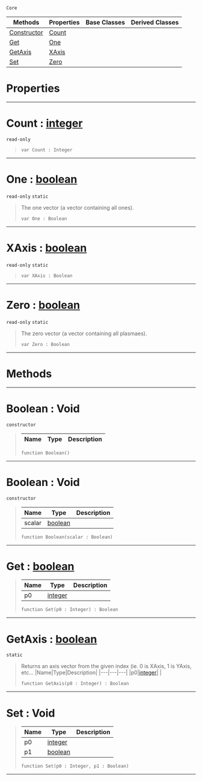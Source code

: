  `Core`

|Methods|Properties|Base Classes|Derived Classes|
|---|---|---|---|
|[ Constructor](https://github.com/PlasmaEngine/PlasmaDocs/blob/master/code_reference/lightning_base_types/boolean.markdown#boolean-void)|[ Count](https://github.com/PlasmaEngine/PlasmaDocs/blob/master/code_reference/lightning_base_types/boolean.markdown#count-plasma-engine-docume)| | |
|[ Get](https://github.com/PlasmaEngine/PlasmaDocs/blob/master/code_reference/lightning_base_types/boolean.markdown#get-plasma-engine-document)|[ One](https://github.com/PlasmaEngine/PlasmaDocs/blob/master/code_reference/lightning_base_types/boolean.markdown#one-plasma-engine-document)| | |
|[ GetAxis](https://github.com/PlasmaEngine/PlasmaDocs/blob/master/code_reference/lightning_base_types/boolean.markdown#getaxis-plasma-engine-docu)|[ XAxis](https://github.com/PlasmaEngine/PlasmaDocs/blob/master/code_reference/lightning_base_types/boolean.markdown#xaxis-plasma-engine-docume)| | |
|[ Set](https://github.com/PlasmaEngine/PlasmaDocs/blob/master/code_reference/lightning_base_types/boolean.markdown#set-void)|[ Zero](https://github.com/PlasmaEngine/PlasmaDocs/blob/master/code_reference/lightning_base_types/boolean.markdown#plasma-plasma-engine-documen)| | |


 #  Properties


---  
 #  Count : [integer](https://github.com/PlasmaEngine/PlasmaDocs/blob/master/code_reference/lightning_base_types/integer.markdown)

 `read-only`

> 
> ``` lang=cpp, name=Lightning
> var Count : Integer


---  
 #  One : [boolean](https://github.com/PlasmaEngine/PlasmaDocs/blob/master/code_reference/lightning_base_types/boolean.markdown)

 `read-only` `static`

> The one vector (a vector containing all ones).
> ``` lang=cpp, name=Lightning
> var One : Boolean


---  
 #  XAxis : [boolean](https://github.com/PlasmaEngine/PlasmaDocs/blob/master/code_reference/lightning_base_types/boolean.markdown)

 `read-only` `static`

> 
> ``` lang=cpp, name=Lightning
> var XAxis : Boolean


---  
 #  Zero : [boolean](https://github.com/PlasmaEngine/PlasmaDocs/blob/master/code_reference/lightning_base_types/boolean.markdown)

 `read-only` `static`

> The zero vector (a vector containing all plasmaes).
> ``` lang=cpp, name=Lightning
> var Zero : Boolean


---  
 #  Methods


---  
 #  Boolean : Void

 `constructor`

> 
> |Name|Type|Description|
> |---|---|---|
> ``` lang=cpp, name=Lightning
> function Boolean()
> ``` 


---  
 #  Boolean : Void

 `constructor`

> 
> |Name|Type|Description|
> |---|---|---|
> |scalar|[boolean](https://github.com/PlasmaEngine/PlasmaDocs/blob/master/code_reference/lightning_base_types/boolean.markdown)| |
> ``` lang=cpp, name=Lightning
> function Boolean(scalar : Boolean)
> ``` 


---  
 #  Get : [boolean](https://github.com/PlasmaEngine/PlasmaDocs/blob/master/code_reference/lightning_base_types/boolean.markdown)

> 
> |Name|Type|Description|
> |---|---|---|
> |p0|[integer](https://github.com/PlasmaEngine/PlasmaDocs/blob/master/code_reference/lightning_base_types/integer.markdown)| |
> ``` lang=cpp, name=Lightning
> function Get(p0 : Integer) : Boolean
> ``` 


---  
 #  GetAxis : [boolean](https://github.com/PlasmaEngine/PlasmaDocs/blob/master/code_reference/lightning_base_types/boolean.markdown)

 `static`

> Returns an axis vector from the given index (ie. 0 is XAxis, 1 is YAxis, etc...
> |Name|Type|Description|
> |---|---|---|
> |p0|[integer](https://github.com/PlasmaEngine/PlasmaDocs/blob/master/code_reference/lightning_base_types/integer.markdown)| |
> ``` lang=cpp, name=Lightning
> function GetAxis(p0 : Integer) : Boolean
> ``` 


---  
 #  Set : Void

> 
> |Name|Type|Description|
> |---|---|---|
> |p0|[integer](https://github.com/PlasmaEngine/PlasmaDocs/blob/master/code_reference/lightning_base_types/integer.markdown)| |
> |p1|[boolean](https://github.com/PlasmaEngine/PlasmaDocs/blob/master/code_reference/lightning_base_types/boolean.markdown)| |
> ``` lang=cpp, name=Lightning
> function Set(p0 : Integer, p1 : Boolean)
> ``` 


---  
 

 